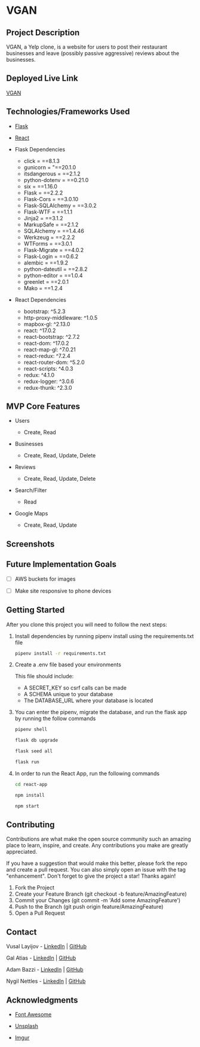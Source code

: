 # VGAN

## Project Description

VGAN, a Yelp clone, is a website for users to post their restaurant businesses and leave (possibly passive aggressive) reviews about the businesses.

## Deployed Live Link

[VGAN](https://vgan.onrender.com/)

## Technologies/Frameworks Used

* [Flask](https://flask.palletsprojects.com/en/2.2.x/)

* [React](https://reactjs.org/)

* Flask Dependencies

	* click = ==8.1.3
	* gunicorn = "==20.1.0
	* itsdangerous = ==2.1.2
	* python-dotenv = ==0.21.0
	* six = ==1.16.0
	* Flask = ==2.2.2
	* Flask-Cors = ==3.0.10
	* Flask-SQLAlchemy = ==3.0.2
	* Flask-WTF = ==1.1.1
	* Jinja2 = ==3.1.2
	* MarkupSafe = ==2.1.2
	* SQLAlchemy = ==1.4.46
	* Werkzeug = ==2.2.2
	* WTForms = ==3.0.1
	* Flask-Migrate = ==4.0.2
	* Flask-Login = ==0.6.2
	* alembic = ==1.9.2
	* python-dateutil = ==2.8.2
	* python-editor = ==1.0.4
	* greenlet = ==2.0.1
	* Mako = ==1.2.4

* React Dependencies

	* bootstrap: ^5.2.3
    * http-proxy-middleware: ^1.0.5
    * mapbox-gl: ^2.13.0
    * react: ^17.0.2
    * react-bootstrap: ^2.7.2
    * react-dom: ^17.0.2
    * react-map-gl: ^7.0.21
    * react-redux: ^7.2.4
    * react-router-dom: ^5.2.0
    * react-scripts: ^4.0.3
    * redux: ^4.1.0
    * redux-logger: ^3.0.6
    * redux-thunk: ^2.3.0

## MVP Core Features

* Users

	* Create, Read

* Businesses

	* Create, Read, Update, Delete

* Reviews

	* Create, Read, Update, Delete

* Search/Filter

	* Read

* Google Maps

	* Create, Read, Update

## Screenshots



## Future Implementation Goals

- [ ] AWS buckets for images

- [ ] Make site responsive to phone devices

## Getting Started

After you clone this project you will need to follow the next steps:

1. Install dependencies by running pipenv install using the requirements.txt file

	```bash
	pipenv install -r requirements.txt
	```
2. Create a .env file based your environments

	This file should include:
	* A SECRET_KEY so csrf calls can be made
	* A SCHEMA unique to your database
	* The DATABASE_URL where your database is located

3. You can enter the pipenv, migrate the database, and run the flask app by running the follow commands

	```bash
	pipenv shell
	```

	```bash
	flask db upgrade
	```

	```bash
	flask seed all
	```

	```bash
	flask run
	```

4. In order to run the React App, run the following commands

	```bash
	cd react-app
	```

	```bash
	npm install
	```

	```bash
	npm start
	```

## Contributing

Contributions are what make the open source community such an amazing place to learn, inspire, and create. Any contributions you make are greatly appreciated.

If you have a suggestion that would make this better, please fork the repo and create a pull request. You can also simply open an issue with the tag "enhancement". Don't forget to give the project a star! Thanks again!

1. Fork the Project
2. Create your Feature Branch (git checkout -b feature/AmazingFeature)
3. Commit your Changes (git commit -m 'Add some AmazingFeature')
4. Push to the Branch (git push origin feature/AmazingFeature)
5. Open a Pull Request

## Contact

Vusal Layijov - [LinkedIn](https://www.linkedin.com/in/vusal-layijov-9a6181111/) | [GitHub](https://github.com/Vusal-Layijov)

Gal Atias - [LinkedIn](https://www.linkedin.com/in/gal-atias/) | [GitHub](https://github.com/atias6051)

Adam Bazzi - [LinkedIn](https://www.linkedin.com/in/adam-bazzi/) | [GitHub](https://github.com/adambazzi)

Nygil Nettles - [LinkedIn](https://www.linkedin.com/in/nygil-nettles-dev/) | [GitHub](https://github.com/NygilNet)

## Acknowledgments

* [Font Awesome](https://fontawesome.com/)

* [Unsplash](https://unsplash.com/)

* [Imgur](https://imgur.com)
